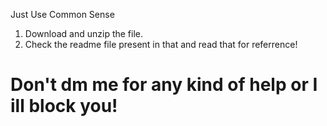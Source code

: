Just Use Common Sense
1. Download and unzip the file.
2. Check the readme file present in that and read that for referrence!
# Don't dm me for any kind of help or I ill block you!
